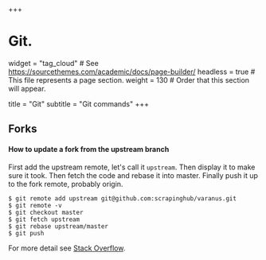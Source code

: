 +++
# Git.
widget = "tag_cloud"  # See https://sourcethemes.com/academic/docs/page-builder/
headless = true  # This file represents a page section.
weight = 130  # Order that this section will appear.

title = "Git"
subtitle = "Git commands"
+++

## Forks

#### How to update a fork from the upstream branch

First add the upstream remote, let's call it `upstream`. Then display it to make
sure it took. Then fetch the code and rebase it into master. Finally push it up
to the fork remote, probably origin.

```shell
$ git remote add upstream git@github.com:scrapinghub/varanus.git
$ git remote -v
$ git checkout master
$ git fetch upstream
$ git rebase upstream/master
$ git push
```

For more detail see [Stack Overflow](https://stackoverflow.com/questions/7244321/how-do-i-update-a-github-forked-repository#answer-7244456).
